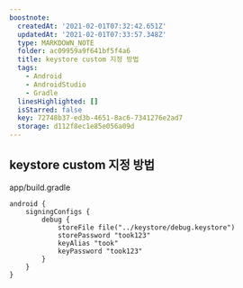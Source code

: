 ```yaml
---
boostnote:
  createdAt: '2021-02-01T07:32:42.651Z'
  updatedAt: '2021-02-01T07:33:57.348Z'
  type: MARKDOWN_NOTE
  folder: ac09959a9f641bf5f4a6
  title: keystore custom 지정 방법
  tags:
    - Android
    - AndroidStudio
    - Gradle
  linesHighlighted: []
  isStarred: false
  key: 72748b37-ed3b-4651-8ac6-7341276e2ad7
  storage: d112f8ec1e85e056a09d
---
```


keystore custom 지정 방법
---
app/build.gradle
```
android {
    signingConfigs {
        debug {
            storeFile file("../keystore/debug.keystore")
            storePassword "took123"
            keyAlias "took"
            keyPassword "took123"
        }
    }
}
```